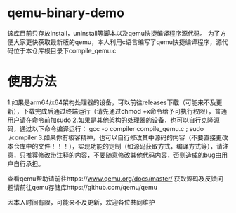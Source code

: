 # qemu-binary-demo
该库目前只存放install，uninstall等脚本以及qemu快捷编译程序源代码。
为了方便大家更快获取最新版的qemu，本人利用c语言编写了qemu快捷编译程序，源代码位于本仓库根目录下compile_qemu.c
# 使用方法
1.如果是arm64/x64架构处理器的设备，可以前往releases下载（可能来不及更新），下载完成后通过终端运行（请先通过chmod +x命令给予可执行权限），普通用户请在命令前加sudo
2.如果是其他架构的处理器的设备，也可以自行克隆源码，通过以下命令编译运行：
gcc -o compiler compile_qemu.c ; sudo ./compiler
3.如果你有极客精神，也可以自行修改其中源码的内容（不要直接更改本仓库中的文件！！！），实现功能的定制（如源码获取方式，编译方式等），请注意，只推荐修改带注释的内容，不要随意修改其他代码内容，否则造成的bug由用户自行承担。

查看qemu帮助请前往https://www.qemu.org/docs/master/
获取源码及反馈问题请前往qemu存储库https://github.com/qemu/qemu

因本人时间有限，可能来不及更新，欢迎各位共同维护
